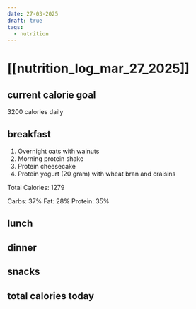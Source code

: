 ```yaml
---
date: 27-03-2025
draft: true
tags:
  - nutrition
---
```

# [[nutrition_log_mar_27_2025]]

## current calorie goal
3200 calories daily

## breakfast
1. Overnight oats with walnuts
2. Morning protein shake
3. Protein cheesecake
4. Protein yogurt (20 gram) with wheat bran and craisins

Total Calories: 1279

Carbs: 37% Fat: 28% Protein: 35%

## lunch

## dinner

## snacks

## total calories today
